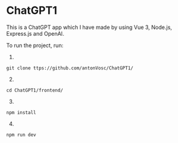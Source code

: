 # ChatGPT1
This is a ChatGPT app which I have made by using Vue 3, Node.js, Express.js and OpenAI.

To run the project, run:

1. 
```
git clone ttps://github.com/antonVosc/ChatGPT1/
```

2. 
```
cd ChatGPT1/frontend/
```

3. 
```
npm install
```

4. 
```
npm run dev
```